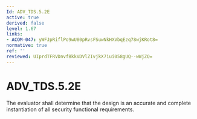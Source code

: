 ```yaml
---
Id: ADV_TDS.5.2E
active: true
derived: false
level: 1.67
links:
- ACOM-047: yWFJpRiflPo9wU80pRvsFSuwNkHXVbqEzq78wjKRot8=
normative: true
ref: ''
reviewed: UIprdTFRVDnvfBkkVDVlZIvjkX7iui058gUQ--wWjZQ=
---
```


# ADV_TDS.5.2E

The evaluator shall determine that the design is an accurate and complete instantiation of all security functional requirements.